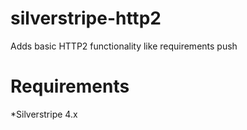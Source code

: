 # silverstripe-http2
Adds basic HTTP2 functionality like requirements push 


# Requirements
*Silverstripe 4.x




